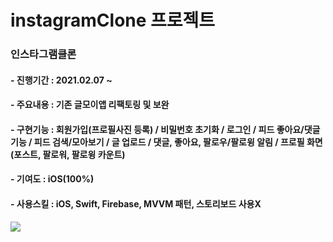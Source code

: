 # instagramClone 프로젝트

### 인스타그램클론 
#### - 진행기간 : 2021.02.07 ~ 
#### - 주요내용 : 기존 글모이앱 리팩토링 및 보완
#### - 구현기능 : 회원가입(프로필사진 등록) / 비밀번호 초기화 / 로그인 / 피드 좋아요/댓글 기능 / 피드 검색/모아보기 / 글 업로드 / 댓글, 좋아요, 팔로우/팔로윙 알림 / 프로필 화면(포스트, 팔로워, 팔로윙 카운트) 
#### - 기여도 : iOS(100%)
#### - 사용스킬 : iOS, Swift, Firebase, MVVM 패턴, 스토리보드 사용X

![](http://drive.google.com/uc?export=view&id=1rzcGce0o3SucrS2sFROyqXyuB5dtQABV)


